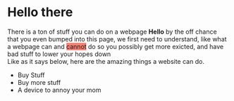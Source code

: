 # Hello there</h1>
<p> There is a ton of stuff you can do on a webpage <strong>Hello</strong> by the off chance that you even bumped into this page, we first need to understand, like what a webpage can and <span style="background: salmon;">cannot</span> do so you possibly get more exicted, and have bad stuff to lower your hopes down<br>Like as it says below, here are the amazing things a website can do.</p>
<ul>
  <li>Buy Stuff
  <li>Buy more stuff
  <li>A device to annoy your mom
  </ul>
